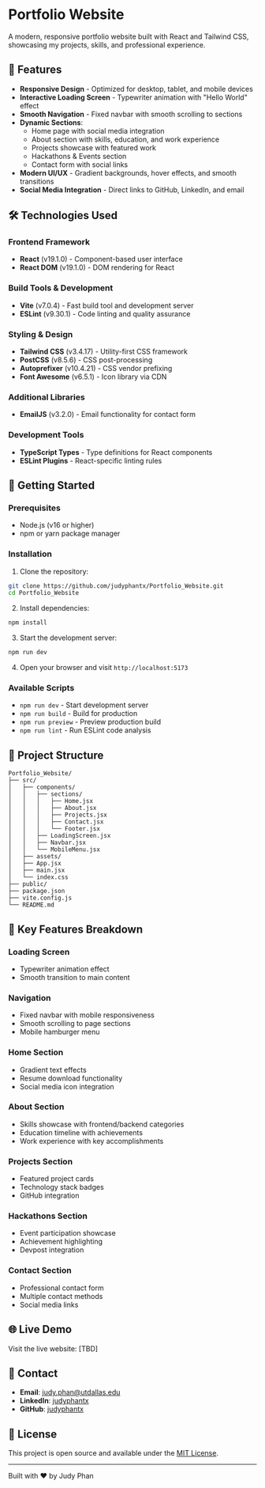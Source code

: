 # Portfolio Website

A modern, responsive portfolio website built with React and Tailwind CSS, showcasing my projects, skills, and professional experience.

## 🌟 Features

- **Responsive Design** - Optimized for desktop, tablet, and mobile devices
- **Interactive Loading Screen** - Typewriter animation with "Hello World" effect
- **Smooth Navigation** - Fixed navbar with smooth scrolling to sections
- **Dynamic Sections**:
  - Home page with social media integration
  - About section with skills, education, and work experience
  - Projects showcase with featured work
  - Hackathons & Events section
  - Contact form with social links
- **Modern UI/UX** - Gradient backgrounds, hover effects, and smooth transitions
- **Social Media Integration** - Direct links to GitHub, LinkedIn, and email

## 🛠️ Technologies Used

### Frontend Framework

- **React** (v19.1.0) - Component-based user interface
- **React DOM** (v19.1.0) - DOM rendering for React

### Build Tools & Development

- **Vite** (v7.0.4) - Fast build tool and development server
- **ESLint** (v9.30.1) - Code linting and quality assurance

### Styling & Design

- **Tailwind CSS** (v3.4.17) - Utility-first CSS framework
- **PostCSS** (v8.5.6) - CSS post-processing
- **Autoprefixer** (v10.4.21) - CSS vendor prefixing
- **Font Awesome** (v6.5.1) - Icon library via CDN

### Additional Libraries

- **EmailJS** (v3.2.0) - Email functionality for contact form

### Development Tools

- **TypeScript Types** - Type definitions for React components
- **ESLint Plugins** - React-specific linting rules

## 🚀 Getting Started

### Prerequisites

- Node.js (v16 or higher)
- npm or yarn package manager

### Installation

1. Clone the repository:

```bash
git clone https://github.com/judyphantx/Portfolio_Website.git
cd Portfolio_Website
```

2. Install dependencies:

```bash
npm install
```

3. Start the development server:

```bash
npm run dev
```

4. Open your browser and visit `http://localhost:5173`

### Available Scripts

- `npm run dev` - Start development server
- `npm run build` - Build for production
- `npm run preview` - Preview production build
- `npm run lint` - Run ESLint code analysis

## 📁 Project Structure

```
Portfolio_Website/
├── src/
│   ├── components/
│   │   ├── sections/
│   │   │   ├── Home.jsx
│   │   │   ├── About.jsx
│   │   │   ├── Projects.jsx
│   │   │   ├── Contact.jsx
│   │   │   └── Footer.jsx
│   │   ├── LoadingScreen.jsx
│   │   ├── Navbar.jsx
│   │   └── MobileMenu.jsx
│   ├── assets/
│   ├── App.jsx
│   ├── main.jsx
│   └── index.css
├── public/
├── package.json
├── vite.config.js
└── README.md
```

## 🎨 Key Features Breakdown

### Loading Screen

- Typewriter animation effect
- Smooth transition to main content

### Navigation

- Fixed navbar with mobile responsiveness
- Smooth scrolling to page sections
- Mobile hamburger menu

### Home Section

- Gradient text effects
- Resume download functionality
- Social media icon integration

### About Section

- Skills showcase with frontend/backend categories
- Education timeline with achievements
- Work experience with key accomplishments

### Projects Section

- Featured project cards
- Technology stack badges
- GitHub integration

### Hackathons Section

- Event participation showcase
- Achievement highlighting
- Devpost integration

### Contact Section

- Professional contact form
- Multiple contact methods
- Social media links

## 🌐 Live Demo

Visit the live website: [TBD]

## 📧 Contact

- **Email**: judy.phan@utdallas.edu
- **LinkedIn**: [judyphantx](https://www.linkedin.com/in/judyphantx/)
- **GitHub**: [judyphantx](https://github.com/judyphantx)

## 📄 License

This project is open source and available under the [MIT License](LICENSE).

---

Built with ❤️ by Judy Phan
